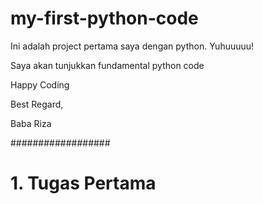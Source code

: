 # my-first-python-code
Ini adalah project pertama saya dengan python.
Yuhuuuuu!

Saya akan tunjukkan fundamental python code

Happy Coding

Best Regard, 

Baba Riza

##################

# 1. Tugas Pertama 

